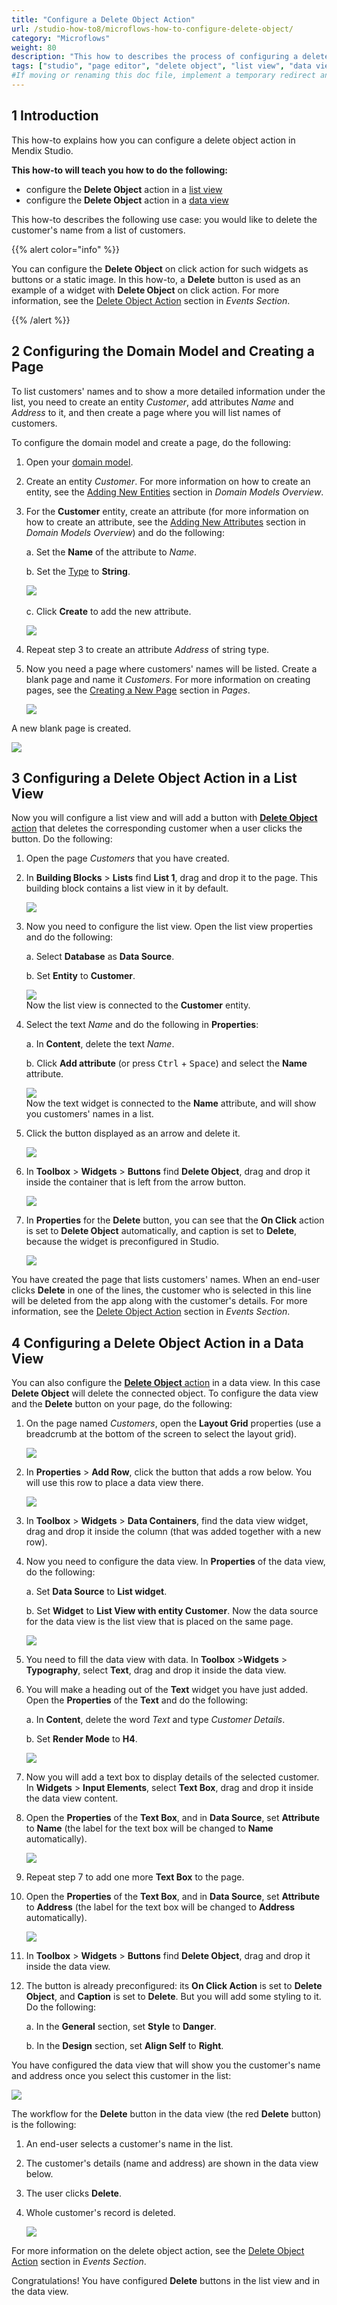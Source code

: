 ```yaml
---
title: "Configure a Delete Object Action"
url: /studio-how-to8/microflows-how-to-configure-delete-object/
category: "Microflows"
weight: 80
description: "This how to describes the process of configuring a delete object action in a data view and a list view in Mendix Studio."
tags: ["studio", "page editor", "delete object", "list view", "data view", "how to"]
#If moving or renaming this doc file, implement a temporary redirect and let the respective team know they should update the URL in the product. See Mapping to Products for more details.
---
```


## 1 Introduction 

This how-to explains how you can configure a delete object action in Mendix Studio. 

**This how-to will teach you how to do the following:**

* configure the **Delete Object** action in a [list view](/studio8/page-editor-data-view-list-view/#list-view-properties)
* configure the **Delete Object** action in a [data view](/studio8/page-editor-data-view-list-view/#data-view-properties)

This how-to describes the following use case:  you would like to delete the customer's name from a list of customers. 

{{% alert color="info" %}}

You can configure the **Delete Object** on click action for such widgets as buttons or a static image. In this how-to, a **Delete** button is used as an example of a widget with **Delete Object** on click action. For more information, see the [Delete Object Action](/studio8/page-editor-widgets-events-section/#delete-object-action) section in *Events Section*.

{{% /alert %}}

## 2 Configuring the Domain Model and Creating a Page

To list customers' names and to show a more detailed information under the list, you need to create an entity *Customer*, add attributes *Name* and *Address* to it, and then create a page where you will list names of customers. 

To configure the domain model and create a page, do the following:

1. Open your [domain model](/studio8/domain-models/).

2. Create an entity *Customer*. For more information on how to create an entity, see the [Adding New Entities](/studio8/domain-models/) section in *Domain Models Overview*.

3.  For the **Customer** entity, create an attribute (for more information on how to create an attribute, see the [Adding New Attributes](/studio8/domain-models/) section in *Domain Models Overview*) and do the following:<br/>

    a. Set the **Name** of the attribute to *Name*.<br/>
    
    b. Set the [Type](/studio8/domain-models-attributes/) to **String**.<br/>

    ![](/attachments/studio-how-to8/microflows/microflows-how-to-configure-delete-object/name-attribute.png)<br/>    
    c. Click **Create** to add the new attribute.<br/>

    ![](/attachments/studio-how-to8/microflows/microflows-how-to-configure-delete-object/customer-entity.png)

4. Repeat step 3 to create an attribute *Address* of string type.

5.  Now you need a page where customers' names will be listed. Create a blank page and name it *Customers*. For more information on creating pages, see the [Creating a New Page](/studio8/page-editor/) section in *Pages*.<br/>

    ![](/attachments/studio-how-to8/microflows/microflows-how-to-configure-delete-object/create-page.png)

A new blank page is created.

![](/attachments/studio-how-to8/microflows/microflows-how-to-configure-delete-object/blank-page-created.png)

## 3 Configuring a Delete Object Action in a List View

Now you will configure a list view and will add a button with [**Delete Object** action](/studio8/page-editor-widgets-events-section/#delete-object-action) that deletes the corresponding customer when a user clicks the button. Do the following:

1. Open the page *Customers* that you have created.

2.  In **Building Blocks** > **Lists** find **List 1**, drag and drop it to the page. This building block contains a list view in it by default.

    ![](/attachments/studio-how-to8/microflows/microflows-how-to-configure-delete-object/list-1.png)

3.  Now you need to configure the list view. Open the list view properties and do the following: <br/>

    a.  Select **Database** as **Data Source**.<br/>

    b.  Set **Entity** to **Customer**.<br/>

    ![](/attachments/studio-how-to8/microflows/microflows-how-to-configure-delete-object/list-view-properties.png) <br/>
    Now the list view is connected to the **Customer** entity. <br/>

4.  Select the text *Name* and do the following in **Properties**:<br/>

    a. In **Content**, delete the text *Name*.<br/>

    b. Click **Add attribute** (or press <kbd>Ctrl</kbd> + <kbd>Space</kbd>) and select the **Name** attribute. <br/>

    ![](/attachments/studio-how-to8/microflows/microflows-how-to-configure-delete-object/text-content.png)<br/>
    Now the text widget is connected to the **Name** attribute, and will show you customers' names in a list.<br/>

5.  Click the button displayed as an arrow and delete it.

    ![](/attachments/studio-how-to8/microflows/microflows-how-to-configure-delete-object/arrow-button.png)

6.  In **Toolbox** > **Widgets** > **Buttons** find **Delete Object**, drag and drop it inside the container that is left from the arrow button. 

    ![](/attachments/studio-how-to8/microflows/microflows-how-to-configure-delete-object/container-for-the-delete-button.png)

7.  In **Properties** for the **Delete** button, you can see that the **On Click** action is set to **Delete Object** automatically, and caption is set to **Delete**, because the widget is preconfigured in Studio.

    ![](/attachments/studio-how-to8/microflows/microflows-how-to-configure-delete-object/delete-button-properties.png)

You have created the page that lists customers' names. When an end-user clicks **Delete** in one of the lines, the customer who is selected in this line will be deleted from the app along with the customer's details. For more information, see the [Delete Object Action](/studio8/page-editor-widgets-events-section/#delete-object-action) section in *Events Section*.

## 4 Configuring a Delete Object Action in a Data View

You can also configure the [**Delete Object** action](/studio8/page-editor-widgets-events-section/#delete-object-action) in a data view. In this case **Delete Object** will delete the connected object. To configure the data view and the **Delete** button on your page, do the following:

1.  On the page named *Customers*, open the **Layout Grid** properties (use a breadcrumb at the bottom of the screen to select the layout grid).

    ![](/attachments/studio-how-to8/microflows/microflows-how-to-configure-delete-object/breadcrumb.png)

2.  In **Properties** > **Add Row**, click the button that adds a row below. You will use this row to place a data view there. 

    ![](/attachments/studio-how-to8/microflows/microflows-how-to-configure-delete-object/add-row.png)

3. In **Toolbox** > **Widgets** > **Data Containers**, find the data view widget, drag and drop it inside the column (that was added together with a new row).

4.  Now you need to configure the data view. In **Properties** of the data view, do the following: <br/>

    a. Set **Data Source** to **List widget**.<br/>

    b. Set **Widget** to **List View with entity Customer**. Now the data source for the data view is the list view that is placed on the same page.<br/>

    ![](/attachments/studio-how-to8/microflows/microflows-how-to-configure-delete-object/data-view-list-widget.png)

5. You need to fill the data view with data. In **Toolbox** >**Widgets** > **Typography**, select **Text**, drag and drop it inside the data view. 

6.  You will make a heading out of the **Text** widget you have just added. Open the **Properties** of the **Text** and do the following:<br/>

    a. In **Content**, delete the word *Text* and type *Customer Details*.<br/>

    b. Set **Render Mode** to **H4**. <br/>

    ![](/attachments/studio-how-to8/microflows/microflows-how-to-configure-delete-object/text-heading4.png)<br/>

7. Now you will add a text box to display details of the selected customer. In **Widgets** > **Input Elements**, select **Text Box**, drag and drop it inside the data view content. 

8.  Open the **Properties** of the **Text Box**, and in **Data Source**, set **Attribute** to **Name** (the label for the text box will be changed to **Name** automatically).  

    ![](/attachments/studio-how-to8/microflows/microflows-how-to-configure-delete-object/text-box-name.png)

9. Repeat step 7 to add one more **Text Box** to the page.

10. Open the **Properties** of the **Text Box**, and in **Data Source**, set **Attribute** to **Address** (the label for the text box will be changed to **Address** automatically).

    ![](/attachments/studio-how-to8/microflows/microflows-how-to-configure-delete-object/text-box-address.png)

11. In **Toolbox** > **Widgets** > **Buttons** find **Delete Object**, drag and drop it inside the data view. 

12. The button is already preconfigured: its **On Click Action** is set to **Delete Object**, and **Caption** is set to **Delete**. But you will add some styling to it. Do the following:<br/>

    a. In the **General** section, set **Style** to **Danger**.<br/>

    b. In the **Design** section, set **Align Self** to **Right**.<br/>

You have configured the data view that will show you the customer's name and address once you select this customer in the list:

![](/attachments/studio-how-to8/microflows/microflows-how-to-configure-delete-object/configured-page.png)

The workflow for the **Delete** button in the data view (the red **Delete** button) is the following:

1. An end-user selects a customer's name in the list.

2. The customer's details (name and address) are shown in the data view below. 

3. The user clicks **Delete**.

4. Whole customer's record is deleted.

   ![](/attachments/studio-how-to8/microflows/microflows-how-to-configure-delete-object/published-page-example.png)

For more information on the delete object action, see the [Delete Object Action](/studio8/page-editor-widgets-events-section/#delete-object-action) section in *Events Section*.

Congratulations! You have configured **Delete** buttons in the list view and in the data view. 
